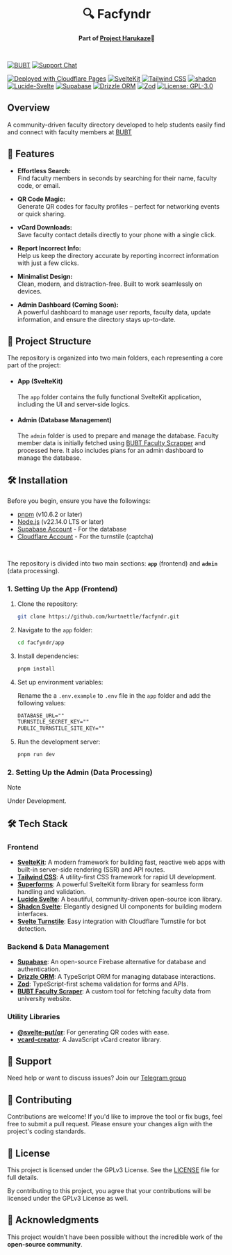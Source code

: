 <h1 align="center">🔍 Facfyndr</h1>
<p align="center"><b>Part of <a href="https://harukaze.pages.dev/">Project Harukaze</a>🍃</b></p>

<br>

[![BUBT](https://img.shields.io/badge/BUBT-University-002E5D?style=for-the-badge&logo=shield&logoColor=FFD700&color=FFD700&labelColor=002E5D)](https://www.bubt.edu.bd/)
[![Support Chat](https://img.shields.io/badge/Telegram-Join_Chat-2CA5E0?logo=telegram&logoColor=white&style=for-the-badge)](https://t.me/harukaze_bubt)

[![Deployed with Cloudflare Pages](https://img.shields.io/badge/Deployed%20with-Cloudflare%20Pages-%23F38020?style=for-the-badge&logo=cloudflare&logoColor=white)](https://facfyndr.pages.dev/)
[![SvelteKit](https://img.shields.io/badge/SvelteKit-%23FF3E00?style=for-the-badge&logo=svelte&logoColor=white)](https://kit.svelte.dev)
[![Tailwind CSS](https://img.shields.io/badge/Tailwind%20CSS-%2306B6D4?style=for-the-badge&logo=tailwindcss&logoColor=white)](https://tailwindcss.com)
[![shadcn](https://img.shields.io/badge/shadcn-%23000000?style=for-the-badge&logo=shadcnui&logoColor=white)](https://next.shadcn-svelte.com)
[![Lucide-Svelte](https://img.shields.io/badge/Lucide%20Svelte-%23F56565?style=for-the-badge&logo=lucide&logoColor=white)](https://lucide.dev)
[![Supabase](https://img.shields.io/badge/Supabase-%233ECF8E?style=for-the-badge&logo=supabase&logoColor=white)](https://supabase.io)
[![Drizzle ORM](https://img.shields.io/badge/Drizzle%20ORM-%23007ACC?style=for-the-badge&logo=drizzle&logoColor=white)](https://orm.drizzle.team)
[![Zod](https://img.shields.io/badge/Zod-%233D3D3D?style=for-the-badge&logo=zod&logoColor=white)](https://zod.dev)
[![License: GPL-3.0](https://img.shields.io/badge/License-GPLv3-%23B20000?style=for-the-badge&logo=gnu&logoColor=white)](https://opensource.org/licenses/GPL-3.0)

## Overview

A community-driven faculty directory developed to help students easily find and connect with faculty members at [BUBT](http://bubt.edu.bd)

## 🌟 Features

- **Effortless Search:**  
  Find faculty members in seconds by searching for their name, faculty code, or email.

- **QR Code Magic:**  
  Generate QR codes for faculty profiles – perfect for networking events or quick sharing.

- **vCard Downloads:**  
  Save faculty contact details directly to your phone with a single click.

- **Report Incorrect Info:**  
  Help us keep the directory accurate by reporting incorrect information with just a few clicks.  

- **Minimalist Design:**  
  Clean, modern, and distraction-free. Built to work seamlessly on devices.

- **Admin Dashboard (Coming Soon):**  
  A powerful dashboard to manage user reports, faculty data, update information, and ensure the directory stays up-to-date.


## **🧩 Project Structure**
The repository is organized into two main folders, each representing a core part of the project:  

- #### App (SvelteKit)
  The `app` folder contains the fully functional SvelteKit application, including the UI and server-side logics.

- #### Admin (Database Management)  
  The `admin` folder is used to prepare and manage the database. Faculty member data is initially fetched using [BUBT Faculty Scrapper](https://github.com/kurtnettle/bubt-faculty-scraper) and processed here. It also includes plans for an admin dashboard to manage the database.

## 🛠️ Installation

Before you begin, ensure you have the followings:

- [pnpm](https://pnpm.io/installation) (v10.6.2 or later)
- [Node.js](https://pnpm.io/cli/env#add) (v22.14.0 LTS or later)
- [Supabase Account](https://supabase.com/dashboard/sign-up) - For the database
- [Cloudflare Account](https://dash.cloudflare.com/sign-up) - For the turnstile (captcha)

<br>

The repository is divided into two main sections: **`app`** (frontend) and **`admin`** (data processing).

### **1. Setting Up the App (Frontend)**  

1. Clone the repository:  
   ```bash
   git clone https://github.com/kurtnettle/facfyndr.git
   ```
2. Navigate to the `app` folder:
    
   ```bash
   cd facfyndr/app
   ```
3. Install dependencies:
   ```bash
   pnpm install
   ```
4. Set up environment variables:
   
   Rename the a `.env.example` to `.env` file in the `app` folder and add the following values:
   ```txt
   DATABASE_URL=""
   TURNSTILE_SECRET_KEY=""
   PUBLIC_TURNSTILE_SITE_KEY=""
   ```
5. Run the development server:
   ```bash
   pnpm run dev
   ```

### **2. Setting Up the Admin (Data Processing)**

> [!NOTE]  
> Under Development.


## 🛠️ Tech Stack  

### **Frontend**  

- **[SvelteKit](https://kit.svelte.dev)**: A modern framework for building fast, reactive web apps with built-in server-side rendering (SSR) and API routes.  
- **[Tailwind CSS](https://tailwindcss.com)**: A utility-first CSS framework for rapid UI development.  
- **[Superforms](https://superforms.rocks)**: A powerful SvelteKit form library for seamless form handling and validation.  
- **[Lucide Svelte](https://lucide.dev/guide/packages/lucide-svelte)**: A beautiful, community-driven open-source icon library.  
- **[Shadcn Svelte](https://next.shadcn-svelte.com)**: Elegantly designed UI components for building modern interfaces.  
- **[Svelte Turnstile](https://github.com/ghostdevv/svelte-turnstile)**: Easy integration with Cloudflare Turnstile for bot detection.  

### **Backend & Data Management**  

- **[Supabase](https://supabase.io)**: An open-source Firebase alternative for database and authentication.  
- **[Drizzle ORM](https://orm.drizzle.team/)**: A TypeScript ORM for managing database interactions.
- **[Zod](https://zod.dev/)**: TypeScript-first schema validation for forms and APIs.  
- **[BUBT Faculty Scraper](https://github.com/kurtnettle/bubt-faculty-scraper)**: A custom tool for fetching faculty data from university website.

### **Utility Libraries**

- **[@svelte-put/qr](https://github.com/vnphanquang/svelte-put)**: For generating QR codes with ease.  
- **[vcard-creator](https://github.com/joaocarmo/vcard-creator)**: A JavaScript vCard creator library.

## 💬 Support 

Need help or want to discuss issues? Join our [Telegram group](https://t.me/harukaze_bubt)

## 🤝 Contributing

Contributions are welcome! If you'd like to improve the tool or fix bugs, feel free to submit a pull request. Please ensure your changes align with the project's coding standards.

## 📜 License

This project is licensed under the GPLv3 License. See the [LICENSE](./LICENSE) file for full details.

By contributing to this project, you agree that your contributions will be licensed under the GPLv3 License as well.

## 💌 Acknowledgments

This project wouldn’t have been possible without the incredible work of the **open-source community**.